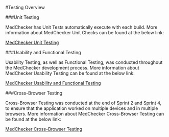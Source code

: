 #Testing Overview

###Unit Testing

MedChecker has Unit Tests automatically execute with each build. More information about MedChecker Unit Checks can be found at the below link:

[MedChecker Unit Testing](https://github.com/IBCDBS/medchecker/blob/master/testing/unit-testing.md)

###Usability and Functional Testing

Usability Testing, as well as Functional Testing, was conducted throughout the MedChecker development process. More information about MedChecker Usability Testing can be found at the below link:

[MedChecker Usability and Functional Testing](https://github.com/IBCDBS/medchecker/blob/master/testing/usability-testing.md)

###Cross-Browser Testing

Cross-Browser Testing was conducted at the end of Sprint 2 and Sprint 4, to ensure that the application worked on multiple devices and in multiple browsers. More information about MedChecker Cross-Browser Testing can be found at the below link:

[MedChecker Cross-Browser Testing](https://github.com/IBCDBS/medchecker/blob/master/testing/crossbrowser-testing.md)
